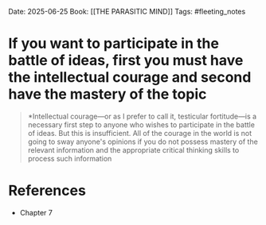 Date: 2025-06-25
Book: [[THE PARASITIC MIND]]
Tags: #fleeting_notes


# If you want to participate in the battle of ideas, first you must have the intellectual  courage and second have the mastery of the topic

>*Intellectual courage—or as I prefer to call it, testicular fortitude—is a necessary first step to anyone who wishes to participate in the battle of ideas. But this is insufficient. All of the courage in the world is not going to sway anyone's opinions if you do not possess mastery of the relevant information and the appropriate critical thinking skills to process such information 

# References
- Chapter 7
 